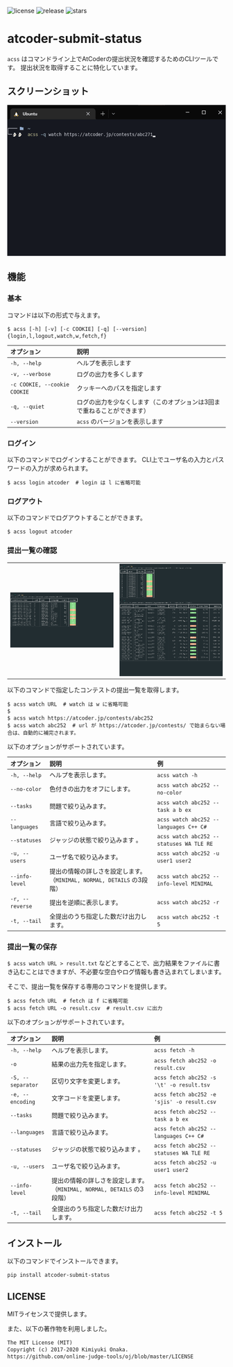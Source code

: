 ![license](https://img.shields.io/github/license/ngng628/atcoder-submit-status)
![release](https://img.shields.io/github/v/release/ngng628/atcoder-submit-status)
![stars](https://img.shields.io/github/stars/ngng628/atcoder-submit-status?style=social)

# atcoder-submit-status

`acss` はコマンドライン上でAtCoderの提出状況を確認するためのCLIツールです。
提出状況を取得することに特化しています。

## スクリーンショット

<img src="https://github.com/ngng628/atcoder-submit-status/blob/main/screenshot/demo.gif?raw=true" alt="demo">


## 機能

### 基本

コマンドは以下の形式で与えます。

```shell
$ acss [-h] [-v] [-c COOKIE] [-q] [--version] {login,l,logout,watch,w,fetch,f} 
```

|オプション|説明|
|:-|:-|
| `-h, --help` | ヘルプを表示します |
| `-v, --verbose` | ログの出力を多くします |
| `-c COOKIE, --cookie COOKIE` | クッキーへのパスを指定します |
| `-q, --quiet` | ログの出力を少なくします（このオプションは3回まで重ねることができます） |
| `--version` | `acss` のバージョンを表示します |

### ログイン

以下のコマンドでログインすることができます。
CLI上でユーザ名の入力とパスワードの入力が求められます。

```shell
$ acss login atcoder  # login は l に省略可能
```

### ログアウト

以下のコマンドでログアウトすることができます。

```shell
$ acss logout atcoder
```

### 提出一覧の確認

<table>
<tr>
<td><img src="https://github.com/ngng628/atcoder-submit-status/blob/main/screenshot/watch.png?raw=true" alt="screenshot of acss command"></td>
<td><img src="https://github.com/ngng628/atcoder-submit-status/blob/main/screenshot/info-level.png?raw=true" alt="screenshot of acss command"></td>
</tr>
</table>

以下のコマンドで指定したコンテストの提出一覧を取得します。

```shell
$ acss watch URL  # watch は w に省略可能
$ 
$ acss watch https://atcoder.jp/contests/abc252
$ acss watch abc252  # url が https://atcoder.jp/contests/ で始まらない場合は、自動的に補完されます。
```

以下のオプションがサポートされています。

|オプション|説明|例|
|:-|:-|:-|
| `-h, --help` | ヘルプを表示します。 | `acss watch -h` |
| `--no-color` | 色付きの出力をオフにします。 | `acss watch abc252 --no-color` |
| `--tasks` | 問題で絞り込みます。 | `acss watch abc252 --task a b ex` |
| `--languages` | 言語で絞り込みます。 | `acss watch abc252 --languages C++ C#` |
| `--statuses` | ジャッジの状態で絞り込みます 。| `acss watch abc252 --statuses WA TLE RE` |
| `-u, --users`| ユーザ名で絞り込みます。 | `acss watch abc252 -u user1 user2` |
| `--info-level` | 提出の情報の詳しさを設定します。（`MINIMAL, NORMAL, DETAILS` の3段階） | `acss watch abc252 --info-level MINIMAL` |
| `-r, --reverse` | 提出を逆順に表示します。 | `acss watch abc252 -r` |
| `-t, --tail` | 全提出のうち指定した数だけ出力します。 | `acss watch abc252 -t 5` |

### 提出一覧の保存

`$ acss watch URL > result.txt` などとすることで、出力結果をファイルに書き込むことはできますが、不必要な空白やログ情報も書き込まれてしまいます。

そこで、提出一覧を保存する専用のコマンドを提供します。

```shell
$ acss fetch URL  # fetch は f に省略可能
$ acss fetch URL -o result.csv  # result.csv に出力
```

以下のオプションがサポートされています。

|オプション|説明|例|
|:-|:-|:-|
| `-h, --help` | ヘルプを表示します。 | `acss fetch -h` |
| `-o` | 結果の出力先を指定します。 | `acss fetch abc252 -o result.csv` |
| `-S, --separator` | 区切り文字を変更します。 | `acss fetch abc252 -s '\t' -o result.tsv` |
| `-e, --encoding` | 文字コードを変更します。 | `acss fetch abc252 -e 'sjis' -o result.csv` |
| `--tasks` | 問題で絞り込みます。 | `acss fetch abc252 --task a b ex` |
| `--languages` | 言語で絞り込みます。 | `acss fetch abc252 --languages C++ C#` |
| `--statuses` | ジャッジの状態で絞り込みます 。| `acss fetch abc252 --statuses WA TLE RE` |
| `-u, --users`| ユーザ名で絞り込みます。 | `acss fetch abc252 -u user1 user2` |
| `--info-level` | 提出の情報の詳しさを設定します。（`MINIMAL, NORMAL, DETAILS` の3段階） | `acss fetch abc252 --info-level MINIMAL` |
| `-t, --tail` | 全提出のうち指定した数だけ出力します。 | `acss fetch abc252 -t 5` |


## インストール

以下のコマンドでインストールできます。

```shell
pip install atcoder-submit-status
```

<!-- ## FAQ -->

## LICENSE

MITライセンスで提供します。

また、以下の著作物を利用しました。

```
The MIT License (MIT)
Copyright (c) 2017-2020 Kimiyuki Onaka.
https://github.com/online-judge-tools/oj/blob/master/LICENSE
```
